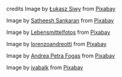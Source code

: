 credits
Image by <a href="https://pixabay.com/users/lucasgrey-679745/?utm_source=link-attribution&utm_medium=referral&utm_campaign=image&utm_content=4580910">Łukasz Siwy</a> from <a href="https://pixabay.com//?utm_source=link-attribution&utm_medium=referral&utm_campaign=image&utm_content=4580910">Pixabay</a>

Image by <a href="https://pixabay.com/users/satheeshsankaran-11196627/?utm_source=link-attribution&utm_medium=referral&utm_campaign=image&utm_content=6772384">Satheesh Sankaran</a> from <a href="https://pixabay.com//?utm_source=link-attribution&utm_medium=referral&utm_campaign=image&utm_content=6772384">Pixabay</a>

Image by <a href="https://pixabay.com/users/lebensmittelfotos-13/?utm_source=link-attribution&utm_medium=referral&utm_campaign=image&utm_content=74342">Lebensmittelfotos</a> from <a href="https://pixabay.com//?utm_source=link-attribution&utm_medium=referral&utm_campaign=image&utm_content=74342">Pixabay</a>

Image by <a href="https://pixabay.com/users/lorenzoandreotti-1491382/?utm_source=link-attribution&utm_medium=referral&utm_campaign=image&utm_content=1808136">lorenzoandreotti</a> from <a href="https://pixabay.com//?utm_source=link-attribution&utm_medium=referral&utm_campaign=image&utm_content=1808136">Pixabay</a>

Image by <a href="https://pixabay.com/users/petrucy-8597360/?utm_source=link-attribution&utm_medium=referral&utm_campaign=image&utm_content=3538291">Andrea Petra Fogas</a> from <a href="https://pixabay.com//?utm_source=link-attribution&utm_medium=referral&utm_campaign=image&utm_content=3538291">Pixabay</a>

Image by <a href="https://pixabay.com/users/ivabalk-782511/?utm_source=link-attribution&utm_medium=referral&utm_campaign=image&utm_content=2438503">ivabalk</a> from <a href="https://pixabay.com//?utm_source=link-attribution&utm_medium=referral&utm_campaign=image&utm_content=2438503">Pixabay</a>